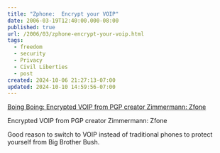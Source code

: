```yaml
---
title: "Zphone:  Encrypt your VOIP"
date: 2006-03-19T12:40:00.000-08:00
published: true
url: /2006/03/zphone-encrypt-your-voip.html
tags:
  - freedom
  - security
  - Privacy
  - Civil Liberties
  - post
created: 2024-10-06 21:27:13-07:00
updated: 2024-10-10 14:59:56-07:00
---
```


[Boing Boing: Encrypted VOIP from PGP creator Zimmermann: Zfone](http://www.boingboing.net/2006/03/14/encrypted_voip_from_.html "Boing Boing: Encrypted VOIP from PGP creator Zimmermann: Zfone")  
  
Encrypted VOIP from PGP creator Zimmermann: Zfone  
  
Good reason to switch to VOIP instead of traditional phones to protect yourself from Big Brother Bush.